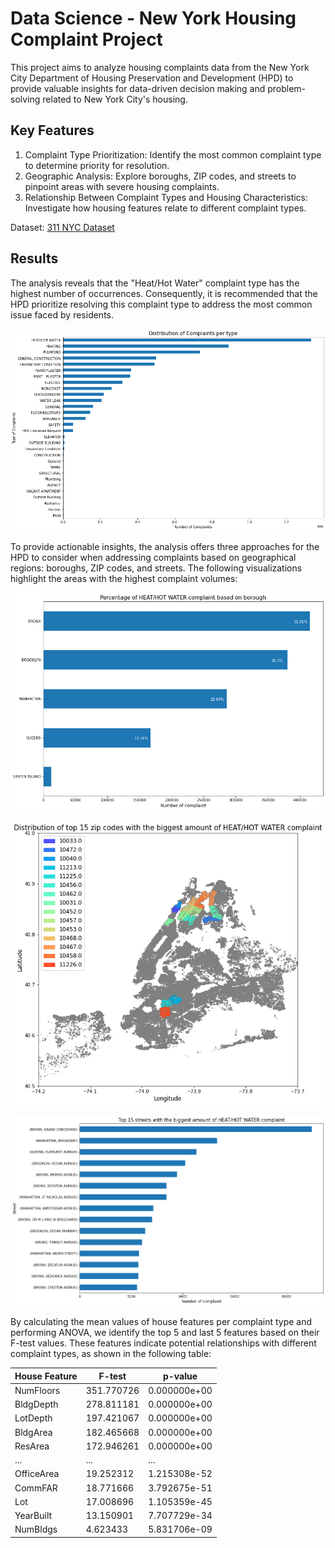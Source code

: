 # Data Science - New York Housing Complaint Project

This project aims to analyze housing complaints data from the New York City Department of Housing Preservation and Development (HPD) to provide valuable insights for data-driven decision making and problem-solving related to New York City's housing.

## Key Features

1. Complaint Type Prioritization: Identify the most common complaint type to determine priority for resolution.
2. Geographic Analysis: Explore boroughs, ZIP codes, and streets to pinpoint areas with severe housing complaints.
3. Relationship Between Complaint Types and Housing Characteristics: Investigate how housing features relate to different complaint types.

Dataset: [311 NYC Dataset](https://cf-courses-data.s3.us.cloud-object-storage.appdomain.cloud/IBMDeveloperSkillsNetwork-DS0720EN-SkillsNetwork/labs/Module%201/data/311_Service_Requests_from_2010_to_Present_min.csv)

## Results

The analysis reveals that the "Heat/Hot Water" complaint type has the highest number of occurrences. Consequently, it is recommended that the HPD prioritize resolving this complaint type to address the most common issue faced by residents.

   ![Complaints per Type](complaints_per_type.png)

To provide actionable insights, the analysis offers three approaches for the HPD to consider when addressing complaints based on geographical regions: boroughs, ZIP codes, and streets. The following visualizations highlight the areas with the highest complaint volumes:

![Complaints per Borough](complaint_per_borough.png)

![Complaints per 15 ZIP Codes](complaint_per_15zip.png)

![Complaints per 15 Streets](complaint_per_15streets.png)

By calculating the mean values of house features per complaint type and performing ANOVA, we identify the top 5 and last 5 features based on their F-test values. These features indicate potential relationships with different complaint types, as shown in the following table:


| House Feature  | F-test     | p-value      |
| ---------------| ---------- | ------------ |
| NumFloors      | 351.770726 | 0.000000e+00 |
| BldgDepth      | 278.811181 | 0.000000e+00 |
| LotDepth       | 197.421067 | 0.000000e+00 |
| BldgArea       | 182.465668 | 0.000000e+00 |
| ResArea        | 172.946261 | 0.000000e+00 |
| ...            | ...        | ...          |
| OfficeArea     | 19.252312  | 1.215308e-52 |
| CommFAR        | 18.771666  | 3.792675e-51 |
| Lot            | 17.008696  | 1.105359e-45 |
| YearBuilt      | 13.150901  | 7.707729e-34 |
| NumBldgs       | 4.623433   | 5.831706e-09 |
